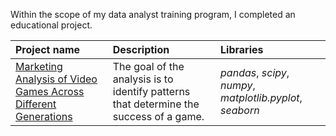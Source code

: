 Within the scope of my data analyst training program, I completed an educational project.

| Project name | Description |  Libraries |
| :---------------------- | :---------------------- | :---------------------- |
| [Marketing Analysis of Video Games Across Different Generations]([https://github.com/Santonika/Portfolio_Yandex_Practicum](https://github.com/Santonika/Portfolio_Yandex_Practicum/blob/Analysis_of_Video_Games/Analysis_of_the_video_game_market.ipynb)) |The goal of the analysis is to identify patterns that determine the success of a game.| *pandas*, *scipy*, *numpy*, *matplotlib.pyplot*, *seaborn* |
